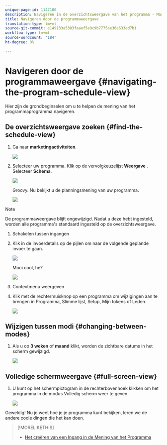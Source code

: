 ```yaml
---
unique-page-id: 1147100
description: Navigeren in de overzichtsweergave van het programma - Marketo Docs - Productdocumentatie
title: Navigeren door de programmaweergave
translation-type: tm+mt
source-git-commit: e149133a5383faaef5e9c9b7775ae36e633ed7b1
workflow-type: tm+mt
source-wordcount: '184'
ht-degree: 0%

---
```



# Navigeren door de programmaweergave {#navigating-the-program-schedule-view}

Hier zijn de grondbeginselen om u te helpen de mening van het programmaprogramma navigeren.

## De overzichtsweergave zoeken {#find-the-schedule-view}

1. Ga naar **marketingactiviteiten**.

   ![](assets/login-marketing-activities.png)

1. Selecteer uw programma. Klik op de vervolgkeuzelijst **Weergave** . Selecteer **Schema**.

   ![](assets/image2014-9-17-11-3a38-3a3.png)

   Groovy. Nu bekijkt u de planningsmening van uw programma.

   ![](assets/image2014-9-17-11-3a38-3a14.png)

>[!NOTE]
>
>De programmaweergave blijft ongewijzigd. Nadat u deze hebt ingesteld, worden alle programma&#39;s standaard ingesteld op de overzichtsweergave.

1. Schakelen tussen ingangen
1. Klik in de invoerdetails op de pijlen om naar de volgende geplande invoer te gaan.

   ![](assets/image2014-9-17-11-3a38-3a54.png)

   Mooi cool, hè?

   ![](assets/image2014-9-17-11-3a39-3a10.png)

1. Contextmenu weergeven
1. Klik met de rechtermuisknop op een programma om wijzigingen aan te brengen in Programma, Slimme lijst, Setup, Mijn tokens of Leden.

   ![](assets/image2014-9-17-11-3a39-3a59.png)

## Wijzigen tussen modi {#changing-between-modes}

1. Als u op **3 weken** of **maand** klikt, worden de zichtbare datums in het scherm gewijzigd.

   ![](assets/image2014-9-17-11-3a40-3a19.png)

## Volledige schermweergave {#full-screen-view}

1. U kunt op het schermpictogram in de rechterbovenhoek klikken om het programma in de modus Volledig scherm weer te geven.

   ![](assets/image2014-9-17-11-3a40-3a45.png)

Geweldig! Nu je weet hoe je je programma kunt bekijken, leren we de andere coole dingen die het kan doen.

>[!MORELIKETHIS]
>
>* [Het creëren van een Ingang in de Mening van het Programma](creating-an-entry-in-the-program-schedule-view.md)

>



